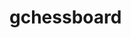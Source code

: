 # gchessboard
<!-- 
[![Package Version](https://img.shields.io/hexpm/v/gchessboard)](https://hex.pm/packages/gchessboard)
[![Hex Docs](https://img.shields.io/badge/hex-docs-ffaff3)](https://hexdocs.pm/gchessboard/) -->
